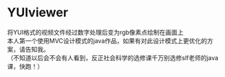 # YUIviewer
 将YUI格式的视频文件经过数字处理后变为rgb像素点绘制在画面上  
 本人第一个使用MVC设计模式的java作品，如果有对此设计模式上更优化的方案，请告知我。  
 （不知道以后会不会有人看到，反正社会科学的选修课千万别选修slf老师的java课，快跑！）  
